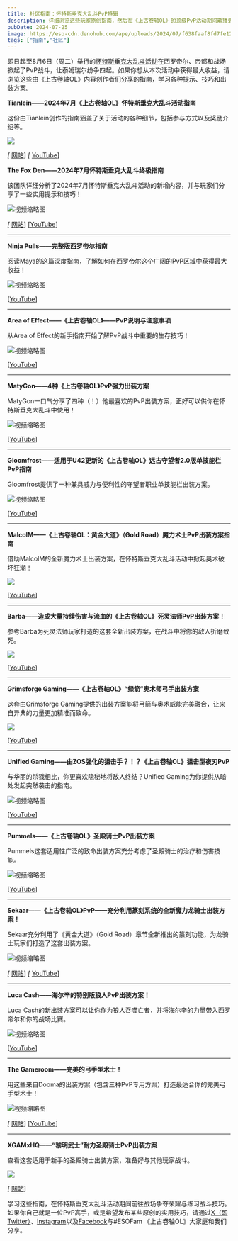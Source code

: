 ```yaml
---
title: 社区指南：怀特斯垂克大乱斗PvP特辑
description: 详细浏览这些玩家原创指南，然后在《上古卷轴OL》的顶级PvP活动期间散播更多混乱。
pubDate: 2024-07-25
image: https://eso-cdn.denohub.com/ape/uploads/2024/07/f638faaf8fd7fe12fd79371385e7f4ea.jpg
tags: ["指南","社区"]
---
```


即日起至8月6日（周二）举行的[怀特斯垂克大乱斗活动](/news/post/66367)在西罗帝尔、帝都和战场掀起了PvP战斗，让泰姆瑞尔纷争四起。如果你想从本次活动中获得最大收益，请浏览这些由《上古卷轴OL》内容创作者们分享的指南，学习各种提示、技巧和出装方案。

**Tianlein——2024年7月《上古卷轴OL》怀特斯垂克大乱斗活动指南**

这份由Tianlein创作的指南涵盖了关于活动的各种细节，包括参与方式以及奖励介绍等。

![](https://eso-cdn.denohub.com/ape/uploads/2024/07/fe799ec192f40a20e881bb55780f94d2.jpg)

_\[_ [网站](https://tianlein.de/)] _\[_ [YouTube](https://www.youtube.com/@Tianlein)]

**The Fox Den——2024年7月怀特斯垂克大乱斗终极指南**

该团队详细分析了2024年7月怀特斯垂克大乱斗活动的新增内容，并与玩家们分享了一些实用提示和技巧！

![视频缩略图](https://i.ytimg.com/vi/lZD5RizjIFo/maxresdefault.jpg)

_\[_ [网站](https://www.thegameroom.tv/)] \[[YouTube](https://www.youtube.com/@the_fox_den)]

---

**Ninja Pulls——完整版西罗帝尔指南**

阅读Maya的这篇深度指南，了解如何在西罗帝尔这个广阔的PvP区域中获得最大收益！

![视频缩略图](https://i.ytimg.com/vi/wvT5FJtqu24/maxresdefault.jpg)

\[[YouTube](https://www.youtube.com/@NinjaPulls)]

---

**Area of Effect——《上古卷轴OL》——PvP说明与注意事项**

从Area of Effect的新手指南开始了解PvP战斗中重要的生存技巧！

![视频缩略图](https://i.ytimg.com/vi/_DsW4HRjAiU/maxresdefault.jpg)

\[[YouTube](https://www.youtube.com/@AreaofEffect)]

---

**MatyGon——4种《上古卷轴OL》PvP强力出装方案**

MatyGon一口气分享了四种（！）他最喜欢的PvP出装方案，正好可以供你在怀特斯垂克大乱斗中使用！

![视频缩略图](https://i.ytimg.com/vi/OiQUA5GWuo4/maxresdefault.jpg)

\[[YouTube](https://www.youtube.com/@MatyGonIsHere)]

---

**Gloomfrost——适用于U42更新的《上古卷轴OL》远古守望者2.0版单技能栏PvP指南**

Gloomfrost提供了一种兼具威力与便利性的守望者职业单技能栏出装方案。

![视频缩略图](https://i.ytimg.com/vi/hxKjD6meaSo/maxresdefault.jpg)

\[[YouTube](https://www.youtube.com/@projectjtl)]

---

**MalcolM——《上古卷轴OL：黄金大道》（Gold Road）魔力术士PvP出装方案指南**

借助MalcolM的全新魔力术士出装方案，在怀特斯垂克大乱斗活动中掀起奥术破坏狂潮！

![](https://eso-cdn.denohub.com/ape/uploads/2024/07/a58edc313c3074f2379e1a7c9ef4df21.jpg)

\[[YouTube](https://www.youtube.com/@MalcolM.)]

---

**Barba——造成大量持续伤害与流血的《上古卷轴OL》死灵法师PvP出装方案！**

参考Barba为死灵法师玩家打造的这套全新出装方案，在战斗中将你的敌人折磨致死。

![](https://eso-cdn.denohub.com/ape/uploads/2024/07/45b0ea3d4ef878a271daea85dbbd137b.jpg)

\[[YouTube](https://www.youtube.com/@Barba223)]

---

**Grimsforge Gaming——《上古卷轴OL》“绿箭”奥术师弓手出装方案**

这套由Grimsforge Gaming提供的出装方案能将弓箭与奥术威能完美融合，让来自异典的力量更加精准而致命。

![](https://eso-cdn.denohub.com/ape/uploads/2024/07/1f11b67db2d5c254c622db2d59490638.jpg)

\[[YouTube](https://www.youtube.com/@Grimsforge-Gaming)]

---

**Unified Gaming——由ZOS强化的狙击手？！？《上古卷轴OL》狙击型夜刃PvP**

与华丽的杀戮相比，你更喜欢隐秘地将敌人终结？Unified Gaming为你提供从暗处发起突然袭击的指南。

![视频缩略图](https://i.ytimg.com/vi/PWexRAdwZV0/maxresdefault.jpg)

\[[YouTube](https://www.youtube.com/@Unified-Gaming)]

---

**Pummels——《上古卷轴OL》圣殿骑士PvP出装方案**

Pummels这套适用性广泛的致命出装方案充分考虑了圣殿骑士的治疗和伤害技能。

![视频缩略图](https://i.ytimg.com/vi/BI8U3fmH3S0/maxresdefault.jpg)

\[[YouTube](https://www.youtube.com/@RunnelsESO)]

---

**Sekaar——《上古卷轴OL》PvP——充分利用篆刻系统的全新魔力龙骑士出装方案！**

Sekaar充分利用了《黄金大道》（Gold Road）章节全新推出的篆刻功能，为龙骑士玩家们打造了这套出装方案。

![视频缩略图](https://i.ytimg.com/vi/zoqKHbWvlXc/maxresdefault.jpg)

_\[_ [网站](https://teamsekaar.com/)] _\[_ [YouTube](https://www.youtube.com/@Sekaar)]

---

**Luca Cash——海尔辛的特别版狼人PvP出装方案！**

Luca Cash的新出装方案可以让你作为狼人吞噬亡者，并将海尔辛的力量带入西罗帝尔和你的战场比赛。

![视频缩略图](https://i.ytimg.com/vi/PpZiw2vircc/maxresdefault.jpg)

\[[YouTube](https://www.youtube.com/@esolucacash)]

---

**The Gameroom——完美的弓手型术士！**

用这些来自Dooma的出装方案（包含三种PvP专用方案）打造最适合你的完美弓手型术士！

![视频缩略图](https://i.ytimg.com/vi/w93WiRmocSE/maxresdefault.jpg)

_\[_ [网站](https://www.thegameroom.tv/)] \[[YouTube](https://www.youtube.com/@Dooma)]

---

**XGAMxHQ——“黎明武士”耐力圣殿骑士PvP出装方案**

查看这套适用于新手的圣殿骑士出装方案，准备好与其他玩家战斗。

![](https://eso-cdn.denohub.com/ape/uploads/2024/07/ed93a498d479ec1bb4476ace15038c6645343.jpg)

_\[_ [网站](https://xgamxhq.com/eso-stamina-templar-pvp-build/)]

学习这些指南，在怀特斯垂克大乱斗活动期间前往战场争夺荣耀与练习战斗技巧。如果你自己就是一位PvP高手，或是希望发布某些原创的实用技巧，请通过[X（即Twitter）](https://twitter.com/TESOnline)、[Instagram](https://www.instagram.com/elderscrollsonline/)以及[Facebook](https://www.facebook.com/elderscrollsonline)与#ESOFam
《上古卷轴OL》大家庭和我们分享。 

